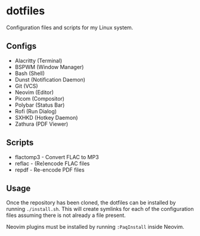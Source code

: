 # dotfiles

Configuration files and scripts for my Linux system.

## Configs

- Alacritty (Terminal)
- BSPWM (Window Manager)
- Bash (Shell)
- Dunst (Notification Daemon)
- Git (VCS)
- Neovim (Editor)
- Picom (Compositor)
- Polybar (Status Bar)
- Rofi (Run Dialog)
- SXHKD (Hotkey Daemon)
- Zathura (PDF Viewer)

## Scripts

- flactomp3 - Convert FLAC to MP3
- reflac - (Re)encode FLAC files
- repdf - Re-encode PDF files

## Usage

Once the repository has been cloned, the dotfiles can be installed by running
`./install.sh`. This will create symlinks for each of the configuration files
assuming there is not already a file present.

Neovim plugins must be installed by running `:PaqInstall` inside Neovim.

